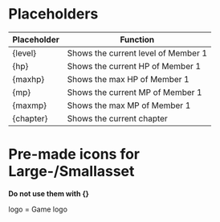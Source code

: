 # Placeholders
|Placeholder|Function|
|--|--|
|{level}|Shows the current level of Member 1|
|{hp}|Shows the current HP of Member 1|
|{maxhp}|Shows the max HP of Member 1|
|{mp}|Shows the current MP of Member 1|
|{maxmp}|Shows the max MP of Member 1|
|{chapter}|Shows the current chapter|

# Pre-made icons for Large-/Smallasset
**Do not use them with {}**    

logo = Game logo
